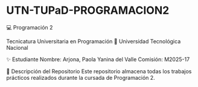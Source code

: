 # UTN-TUPaD-PROGRAMACION2
💻 Programación 2

Tecnicatura Universitaria en Programación
📍 Universidad Tecnológica Nacional

✨ Estudiante
Nombre: Arjona, Paola Yanina del Valle
Comisión: M2025-17

📂 Descripción del Repositorio
Este repositorio almacena todas los trabajos prácticos realizados durante la cursada de Programación 2.

